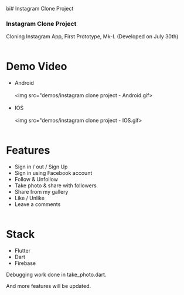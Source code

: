 bi# Instagram Clone Project
<h3>Instagram Clone Project</h3>
Cloning Instagram App, First Prototype, Mk-I. (Developed on July 30th)
<br></br>

# Demo Video
  - Android
  <br></br>
  <img src="demos/instagram clone project - Android.gif></img>
  <br></br>
  - IOS
  <br></br>
  <img src="demos/instagram clone project - IOS.gif></img>
  <br></br>

# Features
  - Sign in / out / Sign Up
  - Sign in using Facebook account
  - Follow & Unfollow
  - Take photo & share with followers
  - Share from my gallery
  - Like / Unlike
  - Leave a comments
<br></br> 

# Stack
  - Flutter
  - Dart
  - Firebase


Debugging work done in take_photo.dart.

And more features will be updated.
